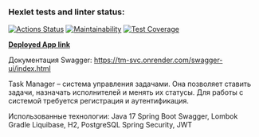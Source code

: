 ### Hexlet tests and linter status:
[![Actions Status](https://github.com/ilshatshamsetdinov/java-project-73/workflows/hexlet-check/badge.svg)](https://github.com/ilshatshamsetdinov/java-project-73/actions)
[![Maintainability](https://api.codeclimate.com/v1/badges/aac5d8f864e00de276cd/maintainability)](https://codeclimate.com/github/ilshatshamsetdinov/java-project-73/maintainability)
[![Test Coverage](https://api.codeclimate.com/v1/badges/aac5d8f864e00de276cd/test_coverage)](https://codeclimate.com/github/ilshatshamsetdinov/java-project-73/test_coverage)

<b><p><a href="https://tm-svc.onrender.com">Deployed App link</a></p></b>
Документация Swagger: https://tm-svc.onrender.com/swagger-ui/index.html

Task Manager – система управления задачами. Она позволяет ставить задачи, назначать исполнителей и менять их статусы. Для работы с системой требуется регистрация и аутентификация.

Использованные технологии:
Java 17
Spring Boot
Swagger, Lombok
Gradle
Liquibase, H2, PostgreSQL
Spring Security, JWT
